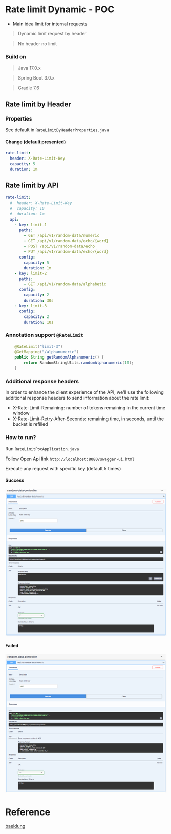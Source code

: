 # Rate limit Dynamic - POC
* Main idea limit for internal requests
> Dynamic limit request by header

> No header no limit

### Build on
> Java 17.0.x

> Spring Boot 3.0.x

> Gradle 7.6 

## Rate limit by Header

### Properties
See default in `RateLimitByHeaderProperties.java`

#### Change (default presented)
``` yaml
rate-limit:
  header: X-Rate-Limit-Key
  capacity: 5
  duration: 1m
```

## Rate limit by API
```yaml
rate-limit:
  #  header: X-Rate-Limit-Key
  #  capacity: 10
  #  duration: 1m
  api:
    - key: limit-1
      paths:
        - GET /api/v1/random-data/numeric
        - GET /api/v1/random-data/echo/{word}
        - POST /api/v1/random-data/echo
        - PUT /api/v1/random-data/echo/{word}
      config:
        capacity: 5
        duration: 1m
    - key: limit-2
      paths:
        - GET /api/v1/random-data/alphabetic
      config:
        capacity: 2
        duration: 30s
    - key: limit-3
      config:
        capacity: 2
        duration: 10s
```

### Annotation support `@RateLimit`
``` java
	@RateLimit("limit-3")
	@GetMapping("/alphanumeric")
	public String getRandomAlphanumeric() {
		return RandomStringUtils.randomAlphanumeric(10);
	}
```

### Additional response headers
In order to enhance the client experience of the API, we'll use the following additional response headers to send information about the rate limit:

* X-Rate-Limit-Remaining: number of tokens remaining in the current time window 
* X-Rate-Limit-Retry-After-Seconds: remaining time, in seconds, until the bucket is refilled

### How to run?
Run `RateLimitPocApplication.java`

Follow Open Api link `http://localhost:8080/swagger-ui.html`

Execute any request with specific key (default 5 times)
#### Success
![](/demo/rate_limit_open_api.PNG)

#### Failed
![](/demo/rate_limit_open_api_failed.PNG)

# Reference
[baeldung](https://www.baeldung.com/spring-bucket4j)
